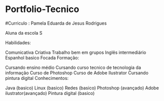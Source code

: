 # Portfolio-Tecnico

#Curriculo :
Pamela Eduarda de Jesus Rodrigues

Aluna da escola S

Habilidades:

Comunicativa
Criativa
Trabalho bem em grupos
Inglês intermediário
Espanhol basico
Focada
Formação:

Cursando ensino médio
Cursando curso tecnico de tecnologia da informação
Curso de Photoshop
Curso de Adobe Ilustrator
Cursando pintura digital
Conhecimentos:

Java (basico)
Linux (basico)
Redes (basico)
Photoshop (avançado)
Adobe ilustrator(avançado)
Pintura digital (basico)
